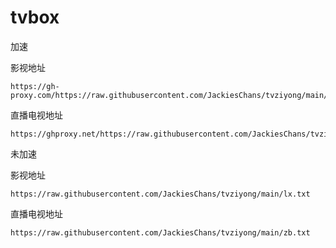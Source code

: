 # tvbox

加速

影视地址
```
https://gh-proxy.com/https://raw.githubusercontent.com/JackiesChans/tvziyong/main/lx.txt
```
直播电视地址
```
https://ghproxy.net/https://raw.githubusercontent.com/JackiesChans/tvziyong/main/zb.txt
```

未加速

影视地址
```
https://raw.githubusercontent.com/JackiesChans/tvziyong/main/lx.txt
```
直播电视地址
```
https://raw.githubusercontent.com/JackiesChans/tvziyong/main/zb.txt
```
